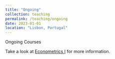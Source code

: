 ```yaml
---
title: "Ongoing"
collection: teaching
permalink: /teaching/ongoing
date: 2023-01-01
location: "Lisbon, Portugal"
---
```


Ongoing Courses

Take a look at [Econometrics I](http://lucasadoims.github.io/ongoing_courses/econometrics-i.md) for more information.
